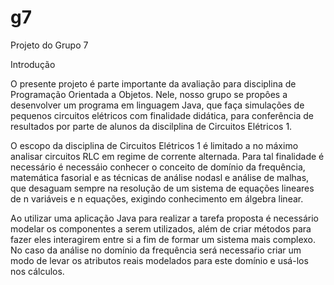 # g7
Projeto do Grupo 7

Introdução

O presente projeto é parte importante da avaliação para disciplina de
Programação Orientada a Objetos. Nele, nosso grupo se propôes a desenvolver
um programa em linguagem Java, que faça simulações de pequenos circuitos
elétricos com finalidade didática, para conferência de resultados por parte
de alunos da discilplina de Circuitos Elétricos 1.

O escopo da disciplina de Circuitos Elétricos 1 é limitado a no máximo
analisar circuitos RLC em regime de corrente alternada. Para tal finalidade
é necessário é necessáio conhecer o conceito de domínio da frequência,
matemática fasorial e as técnicas de análise nodasl e análise de malhas,
que desaguam sempre na resolução de um sistema de equações lineares de n
variáveis e n equações, exigindo conhecimento em álgebra linear.

Ao utilizar uma aplicação Java para realizar a tarefa proposta é necessário
modelar os componentes a serem utilizados, além de criar métodos para fazer
eles interagirem entre si a fim de formar um sistema mais complexo. No caso
da análise no domínio da frequência será necessaŕio criar um modo de levar
os atributos reais modelados para este domínio e usá-los nos cálculos.
